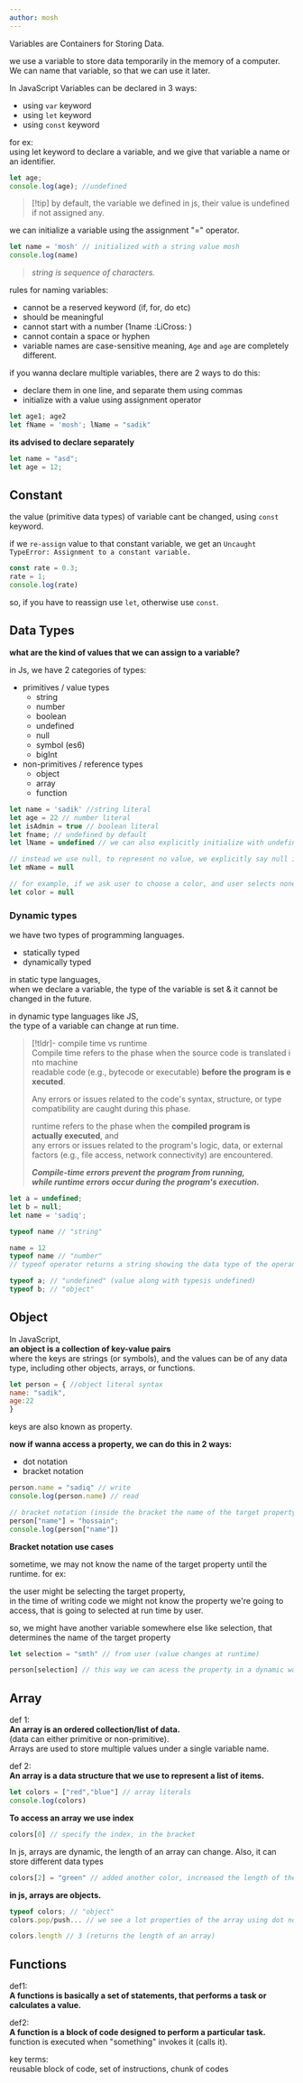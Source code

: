 ```yaml
---
author: mosh
---
```


Variables are Containers for Storing Data.

we use a variable to store data temporarily in the memory of a computer. We can name that variable, so that we can use it later.

In JavaScript Variables can be declared in 3 ways:
- using `var` keyword
- using `let` keyword
- using `const` keyword

for ex:\
using let keyword to declare a variable, and we give that variable a name or an identifier.

```js
let age;
console.log(age); //undefined
```


>[!tip] by default, the variable we defined in js, their value is undefined if not assigned any.


we can initialize a variable using the assignment "=" operator.

```js
let name = 'mosh' // initialized with a string value mosh
console.log(name)
```

> *string is sequence of characters.*


rules for naming variables:
- cannot be a reserved keyword (if, for, do etc)
- should be meaningful
- cannot start with a number (1name :LiCross: ) 
- cannot contain a space or hyphen
- variable names are case-sensitive meaning, `Age` and `age` are completely different.

if you wanna declare multiple variables, there are 2 ways to do this:
- declare them in one line, and separate them using commas
- initialize with a value using assignment operator

```js
let age1; age2
let fName = 'mosh'; lName = "sadik"
```

**its advised to declare separately**

```js
let name = "asd";
let age = 12;
```

## Constant

the value (primitive data types) of variable cant be changed, using `const` keyword.

if we `re-assign` value to that constant variable, we get an `Uncaught TypeError: Assignment to a constant variable.`


```js
const rate = 0.3;
rate = 1; 
console.log(rate)
```

so, if you have to reassign use `let`, otherwise use `const`.


## Data Types

**what are the kind of values that we can assign to a variable?**

in Js, we have 2 categories of types:
- primitives / value types
	- string
	- number
	- boolean
	- undefined
	- null
	- symbol (es6)
	- bigInt
- non-primitives / reference types
	- object
	- array
	- function

```js
let name = 'sadik' //string literal
let age = 22 // number literal
let isAdmin = true // boolean literal
let fname; // undefined by default
let lName = undefined // we can also explicitly initialize with undefined, but its uncommon

// instead we use null, to represent no value, we explicitly say null in order to indication no value or clear the value of a variable
let mName = null

// for example, if we ask user to choose a color, and user selects none, we value with null
let color = null
```

### Dynamic types

we have two types of programming languages.
- statically typed
- dynamically typed

in static type languages,\
when we declare a variable, the type of the variable is set & it cannot be changed in the future.

in dynamic type languages like JS,\
the type of a variable can change at run time.

>[!tldr]- compile time vs runtime
Compile time refers to the phase when the source code is translated into machine readable code (e.g., bytecode or executable) **before the program is executed**. 
>
>Any errors or issues related to the code's syntax, structure, or type compatibility
>are caught during this phase.
>
>runtime refers to the phase when the **compiled program is actually executed**, and any errors or issues related to the program's logic, data, or external  factors (e.g., file access, network connectivity) are encountered. 
>
>***Compile-time errors prevent the program from running,\
>while runtime errors occur during the program's execution.***


```js
let a = undefined;
let b = null;
let name = 'sadiq';

typeof name // "string"

name = 12
typeof name // "number" 
// typeof operator returns a string showing the data type of the operand

typeof a; // "undefined" (value along with typesis undefined)
typeof b; // "object"
```



## Object

In JavaScript,\
**an object is a collection of key-value pairs**\
where the keys are strings (or symbols), and the values can be of any data type, including other objects, arrays, or functions.

```js
let person = { //object literal syntax
name: "sadik",
age:22
}
```

keys are also known as property.

**now if wanna access a property, we can do this in 2 ways:**
- dot notation
- bracket notation

```js
person.name = "sadiq" // write
console.log(person.name) // read

// bracket notation (inside the bracket the name of the target property)
person["name"] = "hossain";
console.log(person["name"])
```

**Bracket notation use cases**

sometime, we may not know the name of the target property until the runtime. for ex:

the user might be selecting the target property,\
in the time of writing code we might not know the property we're going to access, that is going to selected at run time by user.

so, we might have another variable somewhere else like selection, that determines the name of the target property

```js
let selection = "smth" // from user (value changes at runtime)

person[selection] // this way we can acess the property in a dynamic way
```

## Array

def 1:\
**An array is an ordered collection/list of data.**\
(data can either primitive or non-primitive).\
Arrays are used to store multiple values under a single variable name.

def 2:\
**An array is a data structure that we use to represent a list of items.**

```js 
let colors = ["red","blue"] // array literals
console.log(colors) 
```

**To access an array we use index**

```js
colors[0] // specify the index, in the bracket
```

In js, arrays are dynamic, the length of an array can change. Also, it can store different data types

```js
colors[2] = "green" // added another color, increased the length of the array
```

**in js, arrays are objects.**

```js
typeof colors; // "object"
colors.pop/push... // we see a lot properties of the array using dot notation, which are inherited.

colors.length // 3 (returns the length of an array)
```

## Functions

def1:\
**A functions is basically a set of statements, that performs a task or calculates a value.**

def2:\
**A function is a block of code designed to perform a particular task.** function is executed when "something" invokes it (calls it).

key terms:\
reusable block of code, set of instructions, chunk of codes 
